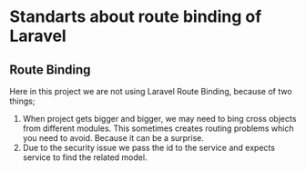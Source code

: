 # Standarts about route binding of Laravel

## Route Binding
Here in this project we are not using Laravel Route Binding, because of two things;
1) When project gets bigger and bigger, we may need to bing cross objects from different modules. This sometimes creates
routing problems which you need to avoid. Because it can be a surprise.
2) Due to the security issue we pass the id to the service and expects service to find the related model.